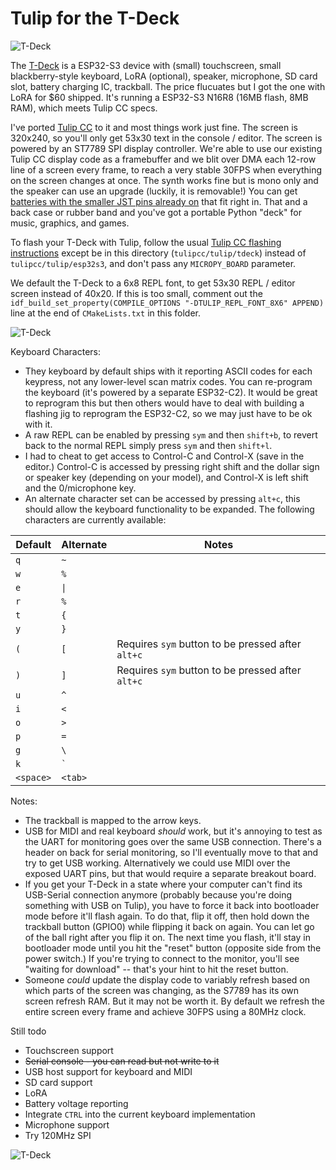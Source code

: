 # Tulip for the T-Deck

![T-Deck](../../docs/pics/tdeck_editor.jpg)


The [T-Deck](https://www.aliexpress.us/item/3256805505920840.html?gatewayAdapt=glo2usa4itemAdapt) is a ESP32-S3 device with (small) touchscreen, small blackberry-style keyboard, LoRA (optional), speaker, microphone, SD card slot, battery charging IC, trackball. The price flucuates but I got the one with LoRA for $60 shipped. It's running a ESP32-S3 N16R8 (16MB flash, 8MB RAM), which meets Tulip CC specs.

I've ported [Tulip CC](../../README.md) to it and most things work just fine. The screen is 320x240, so you'll only get 53x30 text in the console / editor. The screen is powered by an ST7789 SPI display controller. We're able to use our existing Tulip CC display code as a framebuffer and we blit over DMA each 12-row line of a screen every frame, to reach a very stable 30FPS when everything on the screen changes at once. The synth works fine but is mono only and the speaker can use an upgrade (luckily, it is removable!) You can get [batteries with the smaller JST pins already on](https://www.amazon.com/dp/B08T6GT7DV?ref=ppx_yo2ov_dt_b_product_details&th=1) that fit right in. That and a back case or rubber band and you've got a portable Python "deck" for music, graphics, and games.

To flash your T-Deck with Tulip, follow the usual [Tulip CC flashing instructions](../../docs/tulip_flashing.md) except be in this directory (`tulipcc/tulip/tdeck`) instead of `tulipcc/tulip/esp32s3`, and don't pass any `MICROPY_BOARD` parameter. 

We default the T-Deck to a 6x8 REPL font, to get 53x30 REPL / editor screen instead of 40x20. If this is too small, comment out the `idf_build_set_property(COMPILE_OPTIONS "-DTULIP_REPL_FONT_8X6" APPEND)` line at the end of `CMakeLists.txt` in this folder. 

![T-Deck](../../docs/pics/tdeck_game.jpg)

Keyboard Characters:

 * They keyboard by default ships with it reporting ASCII codes for each keypress, not any lower-level scan matrix codes. You can re-program the keyboard (it's powered by a separate ESP32-C2). It would be great to reprogram this but then others would have to deal with building a flashing jig to reprogram the ESP32-C2, so we may just have to be ok with it.
 * A raw REPL can be enabled by pressing `sym` and then `shift+b`, to revert back to the normal REPL simply press `sym` and then `shift+l`.
 * I had to cheat to get access to Control-C and Control-X (save in the editor.) Control-C is accessed by pressing right shift and the dollar sign or speaker key (depending on your model), and Control-X is left shift and the 0/microphone key.
 * An alternate character set can be accessed by pressing `alt+c`, this should allow the keyboard functionality to be expanded. The following characters are currently available:

 | Default | Alternate | Notes |
 |---|---|---|
 | `q` | `~` |  |
 | `w` | `%` |  |
 | `e` | `\|` |  |
 | `r` | `%` |  |
 | `t` | `{` |  |
 | `y` | `}` |  |
 | `(` | `[` | Requires `sym` button to be pressed after `alt+c` |
 | `)` | `]` | Requires `sym` button to be pressed after `alt+c` |
 | `u` | `^` |  |
 | `i` | `<` |  |
 | `o` | `>` |  |
 | `p` | `=` |  |
 | `g` | `\` |  |
 | `k` | `` ` `` |  |
 | `<space>` | `<tab>` |  |

Notes:

 * The trackball is mapped to the arrow keys.
 * USB for MIDI and real keyboard *should* work, but it's annoying to test as the UART for monitoring goes over the same USB connection. There's a header on back for serial monitoring, so I'll eventually move to that and try to get USB working. Alternatively we could use MIDI over the exposed UART pins, but that would require a separate breakout board. 
 * If you get your T-Deck in a state where your computer can't find its USB-Serial connection anymore (probably because you're doing something with USB on Tulip), you have to force it back into bootloader mode before it'll flash again. To do that, flip it off, then hold down the trackball button (GPIO0) while flipping it back on again. You can let go of the ball right after you flip it on. The next time you flash, it'll stay in bootloader mode until you hit the "reset" button (opposite side from the power switch.) If you're trying to connect to the monitor, you'll see "waiting for download" -- that's your hint to hit the reset button.
 * Someone _could_ update the display code to variably refresh based on which parts of the screen was changing, as the S7789 has its own screen refresh RAM. But it may not be worth it. By default we refresh the entire screen every frame and achieve 30FPS using a 80MHz clock. 

Still todo 

 * Touchscreen support
 * ~~Serial console - you can read but not write to it~~ 
 * USB host support for keyboard and MIDI
 * SD card support
 * LoRA 
 * Battery voltage reporting
 * Integrate `CTRL` into the current keyboard implementation
 * Microphone support 
 * Try 120MHz SPI 

![T-Deck](../../docs/pics/tdeck_repl.jpg)
